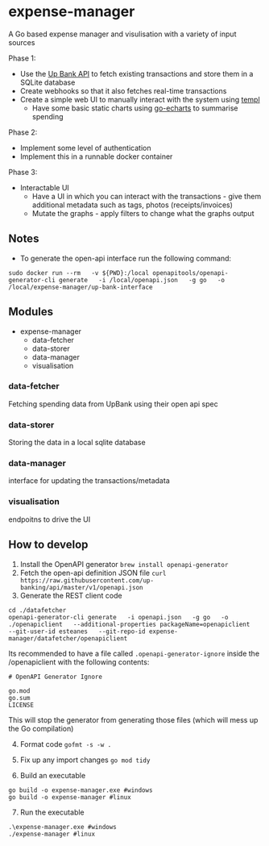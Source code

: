 # expense-manager
A Go based expense manager and visulisation with a variety of input sources

Phase 1:
* Use the [Up Bank API](https://github.com/up-banking/api) to fetch existing transactions and store them in a SQLite database
* Create webhooks so that it also fetches real-time transactions
* Create a simple web UI to manually interact with the system using [templ](https://github.com/a-h/templ)
    * Have some basic static charts using [go-echarts](https://github.com/go-echarts/go-echarts) to summarise spending

Phase 2:
* Implement some level of authentication
* Implement this in a runnable docker container

Phase 3:
* Interactable UI
    * Have a UI in which you can interact with the transactions - give them additional metadata such as tags, photos (receipts/invoices)
    * Mutate the graphs - apply filters to change what the graphs output


## Notes

* To generate the open-api interface run the following command: 
```
sudo docker run --rm   -v ${PWD}:/local openapitools/openapi-generator-cli generate   -i /local/openapi.json   -g go   -o /local/expense-manager/up-bank-interface
```



## Modules

* expense-manager
    * data-fetcher
    * data-storer
    * data-manager
    * visualisation

### data-fetcher
Fetching spending data from UpBank using their open api spec

### data-storer
Storing the data in a local sqlite database

### data-manager
interface for updating the transactions/metadata

### visualisation
endpoitns to drive the UI


## How to develop

1. Install the OpenAPI generator
`brew install openapi-generator`
2. Fetch the open-api definition JSON file
`curl https://raw.githubusercontent.com/up-banking/api/master/v1/openapi.json`
3. Generate the REST client code
```
cd ./datafetcher
openapi-generator-cli generate   -i openapi.json   -g go   -o ./openapiclient   --additional-properties packageName=openapiclient   --git-user-id esteanes   --git-repo-id expense-manager/datafetcher/openapiclient
```
Its recommended to have a file called `.openapi-generator-ignore` inside the /openapiclient with the following contents:
```
# OpenAPI Generator Ignore

go.mod
go.sum
LICENSE
```
This will stop the generator from generating those files (which will mess up the Go compilation)


4. Format code
`gofmt -s -w .`

5. Fix up any import changes
`go mod tidy`

6. Build an executable
```
go build -o expense-manager.exe #windows
go build -o expense-manager #linux
```

7. Run the executable
```
.\expense-manager.exe #windows
./expense-manager #linux
```
